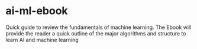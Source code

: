 # ai-ml-ebook
Quick guide to review the fundamentals of machine learning. The Ebook will provide the reader a quick 
outline of the major algorithms and structure to learn AI and machine learning
